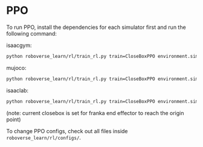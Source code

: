 # PPO

To run PPO, install the dependencies for each simulator first and run the following command:

isaacgym:
```bash
python roboverse_learn/rl/train_rl.py train=CloseBoxPPO environment.sim_name=isaacgym
```

mujoco:
```bash
python roboverse_learn/rl/train_rl.py train=CloseBoxPPO environment.sim_name=mujoco
```


isaaclab:
```bash
python roboverse_learn/rl/train_rl.py train=CloseBoxPPO environment.sim_name=isaaclab
```
(note: current closebox is set for franka end effector to reach the origin point)

To change PPO configs, check out all files inside `roboverse_learn/rl/configs/`.

